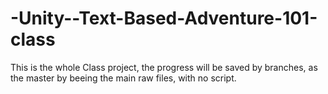 # -Unity--Text-Based-Adventure-101-class
This is the whole Class project, the progress will be saved by branches, as the master by beeing the main raw files, with no script.

